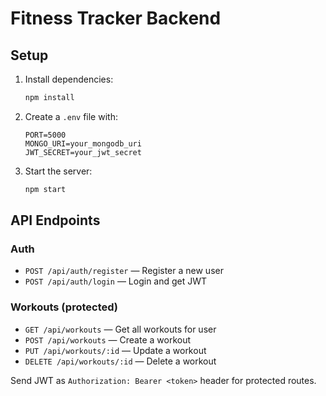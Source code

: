 # Fitness Tracker Backend

## Setup

1. Install dependencies:
   ```bash
   npm install
   ```
2. Create a `.env` file with:
   ```env
   PORT=5000
   MONGO_URI=your_mongodb_uri
   JWT_SECRET=your_jwt_secret
   ```
3. Start the server:
   ```bash
   npm start
   ```

## API Endpoints

### Auth
- `POST /api/auth/register` — Register a new user
- `POST /api/auth/login` — Login and get JWT

### Workouts (protected)
- `GET /api/workouts` — Get all workouts for user
- `POST /api/workouts` — Create a workout
- `PUT /api/workouts/:id` — Update a workout
- `DELETE /api/workouts/:id` — Delete a workout

Send JWT as `Authorization: Bearer <token>` header for protected routes. 